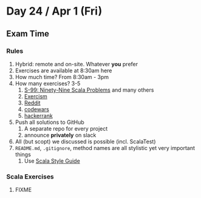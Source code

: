 # Day 24 / Apr 1 (Fri)

## Exam Time

### Rules

1. Hybrid: remote and on-site. Whatever **you** prefer
1. Exercises are available at 8:30am here
1. How much time? From 8:30am - 3pm
1. How many exercises? 3-5
    1. [S-99: Ninety-Nine Scala Problems](http://aperiodic.net/phil/scala/s-99/) and many others
    1. [Exercism](https://exercism.org/)
    1. [Reddit](https://www.reddit.com/r/dailyprogrammer/)
    1. [codewars](https://www.codewars.com/)
    1. [hackerrank](https://www.hackerrank.com/)
1. Push all solutions to GitHub
    1. A separate repo for every project
    1. announce **privately** on slack
1. All (but scopt) we discussed is possible (incl. ScalaTest)
1. `README.md`, `.gitignore`, method names are all stylistic yet very important things
    1. Use [Scala Style Guide](https://docs.scala-lang.org/style/)

### Scala Exercises

1. FIXME
